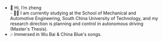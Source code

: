  - 🤪 Hi, I’m zheng  
‍ - 👨‍💻 I am currently studying at the School of Mechanical and Automotive Engineering, South China University of Technology, and my research direction is planning and control in autonomous driving (Master's Thesis).  
 - 🎶 Immersed in Wu Bai & China Blue's songs.  

<!---
Co-Driver-Z/Co-Driver-Z is a ✨ special ✨ repository because its `README.md` (this file) appears on your GitHub profile.
You can click the Preview link to take a look at your changes.
--->
